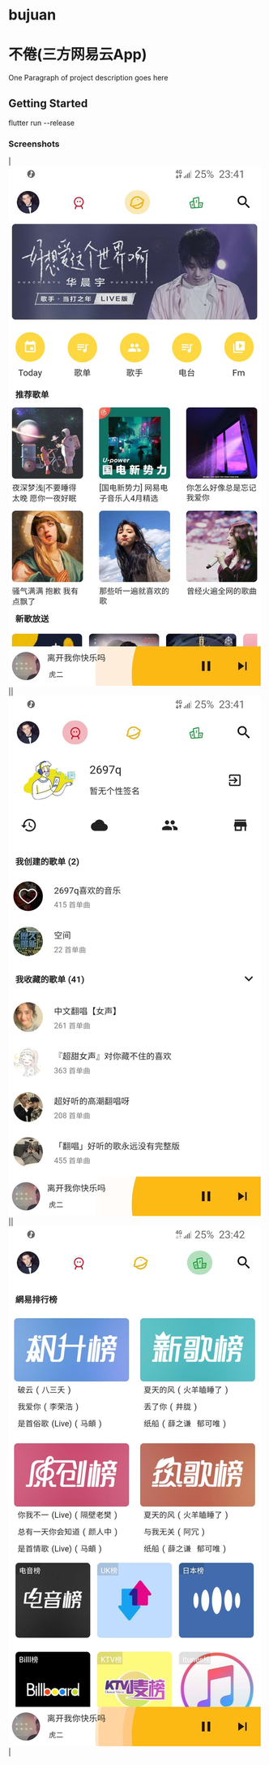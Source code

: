 # bujuan

# 不倦(三方网易云App)

One Paragraph of project description goes here

## Getting Started

flutter run --release


### Screenshots
| ![find页面](https://github.com/2697a/bujuan-sixbugs/blob/master/screenshots/find.jpg) || ![me页面](https://github.com/2697a/bujuan-sixbugs/blob/master/screenshots/me.jpg) || ![top页面](https://github.com/2697a/bujuan-sixbugs/blob/master/screenshots/top.jpg) |



